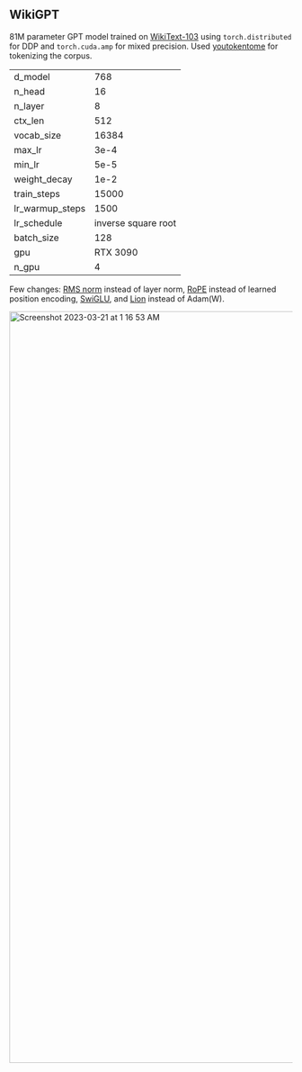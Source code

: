 ## WikiGPT

81M parameter GPT model trained on [WikiText-103](https://huggingface.co/datasets/wikitext) using `torch.distributed` for DDP and `torch.cuda.amp` for mixed precision. Used [youtokentome](https://github.com/VKCOM/YouTokenToMe) for tokenizing the corpus.

<table>
  <tr>
    <td>d_model</td>
    <td>768</td>
  </tr>
  <tr>
    <td>n_head</td>
    <td>16</td>
  </tr>
  <tr>
    <td>n_layer</td>
    <td>8</td>
  </tr>
  <tr>
    <td>ctx_len</td>
    <td>512</td>
  </tr>
  <tr>
    <td>vocab_size</td>
    <td>16384</td>
  </tr>
  <tr>
    <td>max_lr</td>
    <td>3e-4</td>
  </tr>
  <tr>
    <td>min_lr</td>
    <td>5e-5</td>
  <tr>
  <tr>
    <td>weight_decay</td>
    <td>1e-2</td>
  </tr>
  <tr>
    <td>train_steps</td>
    <td>15000</td>
  </tr>
  <tr>
    <td>lr_warmup_steps</td>
    <td>1500</td>
  </tr>
  <tr>
    <td>lr_schedule</td>
    <td>inverse square root</td>
  </tr>
  <tr>
    <td>batch_size</td>
    <td>128</td>
  </tr>
  <tr>
    <td>gpu</td>
    <td>RTX 3090</td>
  </tr>
  <tr>
    <td>n_gpu</td>
    <td>4</td>
  </tr>
</table>

Few changes: [RMS norm](https://arxiv.org/abs/1910.07467) instead of layer norm, [RoPE](https://arxiv.org/abs/2104.09864) instead of learned position encoding, [SwiGLU](https://arxiv.org/abs/2002.05202v1), and [Lion](https://arxiv.org/abs/2302.06675) instead of Adam(W).

<img width="1336" alt="Screenshot 2023-03-21 at 1 16 53 AM" src="https://user-images.githubusercontent.com/86470305/226524451-2930c367-4748-45d6-8f68-56f40f54f51d.png">
